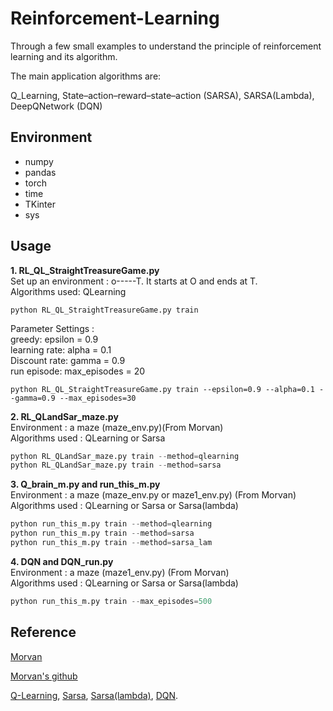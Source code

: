 # Reinforcement-Learning
Through a few small examples to understand the principle of reinforcement learning and its algorithm.

The main application algorithms are:

 Q_Learning, State–action–reward–state–action (SARSA), SARSA(Lambda), DeepQNetwork (DQN)
 
## Environment

* numpy
* pandas
* torch
* time
* TKinter
* sys

## Usage
**1. RL_QL_StraightTreasureGame.py**  
    Set up an environment : o-----T.   It starts at O and ends at T.   
    Algorithms used: QLearning
```
python RL_QL_StraightTreasureGame.py train
```
Parameter Settings :    
    greedy: epsilon = 0.9        
    learning rate:  alpha = 0.1        
    Discount rate: gamma = 0.9        
    run episode: max_episodes = 20      
``` 
python RL_QL_StraightTreasureGame.py train --epsilon=0.9 --alpha=0.1 --gamma=0.9 --max_episodes=30
```
**2. RL_QLandSar_maze.py**  
Environment : a maze (maze_env.py)(From Morvan)  
Algorithms used : QLearning or Sarsa
```python
python RL_QLandSar_maze.py train --method=qlearning 
python RL_QLandSar_maze.py train --method=sarsa 
```
**3. Q_brain_m.py and run_this_m.py**  
Environment : a maze (maze_env.py or maze1_env.py) (From Morvan)  
Algorithms used : QLearning or Sarsa or Sarsa(lambda)
```python
python run_this_m.py train --method=qlearning 
python run_this_m.py train --method=sarsa 
python run_this_m.py train --method=sarsa_lam 
```
**4. DQN and DQN_run.py**  
Environment : a maze (maze1_env.py) (From Morvan)  
Algorithms used : QLearning or Sarsa or Sarsa(lambda)
```python
python run_this_m.py train --max_episodes=500
```
## Reference
[Morvan](https://mofanpy.com/)

[Morvan's github](https://github.com/MorvanZhou/Reinforcement-learning-with-tensorflow/tree/master/contents)

[Q-Learning](https://blog.csdn.net/itplus/article/details/9361915), [Sarsa](https://zhuanlan.zhihu.com/p/24860793), [Sarsa(lambda)](https://zhuanlan.zhihu.com/p/74346644), [DQN](https://cloud.tencent.com/developer/article/1004953).